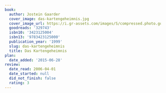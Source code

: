 ```yaml
---
book:
  author: Jostein Gaarder
  cover_image: das-kartengeheimnis.jpg
  cover_image_url: https://i.gr-assets.com/images/S/compressed.photo.goodreads.com/books/1173802967l/329743.jpg
  goodreads: '329743'
  isbn10: '3423125004'
  isbn13: '9783423125000'
  publication_year: '1999'
  slug: das-kartengeheimnis
  title: Das Kartengeheimnis
plan:
  date_added: '2015-06-28'
review:
  date_read: 2006-04-01
  date_started: null
  did_not_finish: false
  rating: 3
---
```


